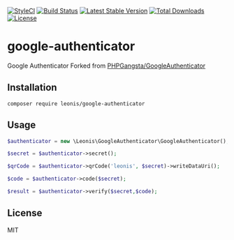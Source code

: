 [![StyleCI](https://styleci.io/repos/106357176/shield?branch=master)](https://styleci.io/repos/106357176)
[![Build Status](https://www.travis-ci.org/yangliulnn/google-authenticator.svg?branch=master)](https://www.travis-ci.org/yangliulnn/google-authenticator)
[![Latest Stable Version](https://poser.pugx.org/leonis/google-authenticator/v/stable?format=flat-square)](https://packagist.org/packages/leonis/google-authenticator)
[![Total Downloads](https://poser.pugx.org/leonis/google-authenticator/downloads?format=flat-square)](https://packagist.org/packages/leonis/google-authenticator)
[![License](https://poser.pugx.org/leonis/google-authenticator/license?format=flat-square)](https://packagist.org/packages/leonis/google-authenticator)

# google-authenticator
Google Authenticator Forked from [PHPGangsta/GoogleAuthenticator](https://github.com/PHPGangsta/GoogleAuthenticator)

## Installation
```
composer require leonis/google-authenticator
```

## Usage
```php
$authenticator = new \Leonis\GoogleAuthenticator\GoogleAuthenticator();

$secret = $authenticator->secret();

$qrCode = $authenticator->qrCode('leonis', $secret)->writeDataUri();

$code = $authenticator->code($secret);

$result = $authenticator->verify($secret,$code);
```

## License
MIT
